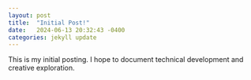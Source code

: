 ```yaml
---
layout: post
title:  "Initial Post!"
date:   2024-06-13 20:32:43 -0400
categories: jekyll update
---
```


This is my initial posting. I hope to document technical development and creative exploration. 
